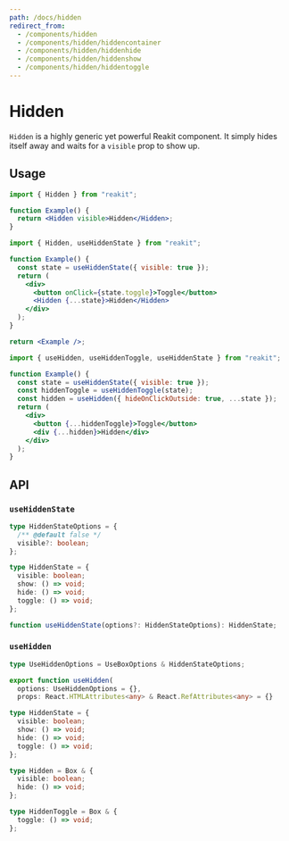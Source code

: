 ```yaml
---
path: /docs/hidden
redirect_from:
  - /components/hidden
  - /components/hidden/hiddencontainer
  - /components/hidden/hiddenhide
  - /components/hidden/hiddenshow
  - /components/hidden/hiddentoggle
---
```


# Hidden

`Hidden` is a highly generic yet powerful Reakit component. It simply hides itself away and waits for a `visible` prop to show up.

## Usage

```jsx
import { Hidden } from "reakit";

function Example() {
  return <Hidden visible>Hidden</Hidden>;
}
```

```jsx
import { Hidden, useHiddenState } from "reakit";

function Example() {
  const state = useHiddenState({ visible: true });
  return (
    <div>
      <button onClick={state.toggle}>Toggle</button>
      <Hidden {...state}>Hidden</Hidden>
    </div>
  );
}

return <Example />;
```

```jsx
import { useHidden, useHiddenToggle, useHiddenState } from "reakit";

function Example() {
  const state = useHiddenState({ visible: true });
  const hiddenToggle = useHiddenToggle(state);
  const hidden = useHidden({ hideOnClickOutside: true, ...state });
  return (
    <div>
      <button {...hiddenToggle}>Toggle</button>
      <div {...hidden}>Hidden</div>
    </div>
  );
}
```

## API

### `useHiddenState`

```ts static
type HiddenStateOptions = {
  /** @default false */
  visible?: boolean;
};

type HiddenState = {
  visible: boolean;
  show: () => void;
  hide: () => void;
  toggle: () => void;
};

function useHiddenState(options?: HiddenStateOptions): HiddenState;
```

### `useHidden`

```ts static
type UseHiddenOptions = UseBoxOptions & HiddenStateOptions;

export function useHidden(
  options: UseHiddenOptions = {},
  props: React.HTMLAttributes<any> & React.RefAttributes<any> = {}
```

```ts static
type HiddenState = {
  visible: boolean;
  show: () => void;
  hide: () => void;
  toggle: () => void;
};

type Hidden = Box & {
  visible: boolean;
  hide: () => void;
};

type HiddenToggle = Box & {
  toggle: () => void;
};
```
